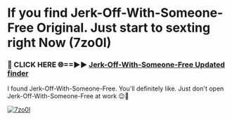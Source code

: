 # If you find Jerk-Off-With-Someone-Free Original. Just start to sexting right Now (7zo0l)

<h3>🔴 CLICK HERE 🌐==►► <a href="https://tinyurl.com/mtbk5fxa" rel="nofollow">Jerk-Off-With-Someone-Free Updated finder</a></h3>

I found Jerk-Off-With-Someone-Free. You'll definitely like. Just don't open Jerk-Off-With-Someone-Free at work 😉💬

[![7zo0l](https://i.imgur.com/Q8WKrnY.jpeg)](https://tinyurl.com/mtbk5fxa)
